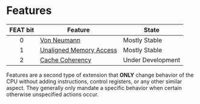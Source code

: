 # Features

| FEAT bit  | Feature                                                   | State             |
|:---------:|-----------------------------------------------------------|-------------------|
|     0     | [Von Neumann](./von-neumann)                              | Mostly Stable     |
|     1     | [Unaligned Memory Access](./unaligned-memory)             | Mostly Stable     |
|     2     | [Cache Coherency](./cache-coherency)                      | Under Development |


Features are a second type of extension that __ONLY__ change behavior of the CPU without adding instructions, control registers, or any other similar aspect. They generally only mandate a specific behavior when certain otherwise unspecified actions occur.
